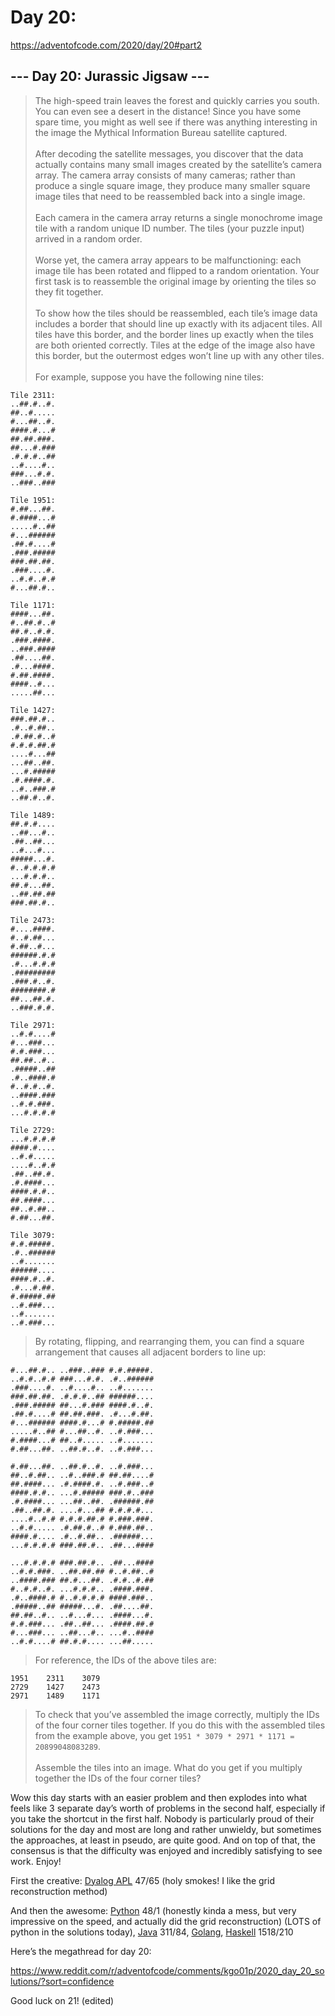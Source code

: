 # Day 20:

https://adventofcode.com/2020/day/20#part2

## --- Day 20: Jurassic Jigsaw ---

> The high-speed train leaves the forest and quickly carries you south. You can even see a desert in the distance! Since you have some spare time, you might as well see if there was anything interesting in the image the Mythical Information Bureau satellite captured.\
> \
> After decoding the satellite messages, you discover that the data actually contains many small images created by the satellite’s camera array. The camera array consists of many cameras; rather than produce a single square image, they produce many smaller square image tiles that need to be reassembled back into a single image.\
> \
> Each camera in the camera array returns a single monochrome image tile with a random unique ID number. The tiles (your puzzle input) arrived in a random order.\
> \
> Worse yet, the camera array appears to be malfunctioning: each image tile has been rotated and flipped to a random orientation. Your first task is to reassemble the original image by orienting the tiles so they fit together.\
> \
> To show how the tiles should be reassembled, each tile’s image data includes a border that should line up exactly with its adjacent tiles. All tiles have this border, and the border lines up exactly when the tiles are both oriented correctly. Tiles at the edge of the image also have this border, but the outermost edges won’t line up with any other tiles.\
> \
> For example, suppose you have the following nine tiles:

```
Tile 2311:
..##.#..#.
##..#.....
#...##..#.
####.#...#
##.##.###.
##...#.###
.#.#.#..##
..#....#..
###...#.#.
..###..###

Tile 1951:
#.##...##.
#.####...#
.....#..##
#...######
.##.#....#
.###.#####
###.##.##.
.###....#.
..#.#..#.#
#...##.#..

Tile 1171:
####...##.
#..##.#..#
##.#..#.#.
.###.####.
..###.####
.##....##.
.#...####.
#.##.####.
####..#...
.....##...

Tile 1427:
###.##.#..
.#..#.##..
.#.##.#..#
#.#.#.##.#
....#...##
...##..##.
...#.#####
.#.####.#.
..#..###.#
..##.#..#.

Tile 1489:
##.#.#....
..##...#..
.##..##...
..#...#...
#####...#.
#..#.#.#.#
...#.#.#..
##.#...##.
..##.##.##
###.##.#..

Tile 2473:
#....####.
#..#.##...
#.##..#...
######.#.#
.#...#.#.#
.#########
.###.#..#.
########.#
##...##.#.
..###.#.#.

Tile 2971:
..#.#....#
#...###...
#.#.###...
##.##..#..
.#####..##
.#..####.#
#..#.#..#.
..####.###
..#.#.###.
...#.#.#.#

Tile 2729:
...#.#.#.#
####.#....
..#.#.....
....#..#.#
.##..##.#.
.#.####...
####.#.#..
##.####...
##..#.##..
#.##...##.

Tile 3079:
#.#.#####.
.#..######
..#.......
######....
####.#..#.
.#...#.##.
#.#####.##
..#.###...
..#.......
..#.###...
```

> By rotating, flipping, and rearranging them, you can find a square arrangement that causes all adjacent borders to line up:

```
#...##.#.. ..###..### #.#.#####.
..#.#..#.# ###...#.#. .#..######
.###....#. ..#....#.. ..#.......
###.##.##. .#.#.#..## ######....
.###.##### ##...#.### ####.#..#.
.##.#....# ##.##.###. .#...#.##.
#...###### ####.#...# #.#####.##
.....#..## #...##..#. ..#.###...
#.####...# ##..#..... ..#.......
#.##...##. ..##.#..#. ..#.###...

#.##...##. ..##.#..#. ..#.###...
##..#.##.. ..#..###.# ##.##....#
##.####... .#.####.#. ..#.###..#
####.#.#.. ...#.##### ###.#..###
.#.####... ...##..##. .######.##
.##..##.#. ....#...## #.#.#.#...
....#..#.# #.#.#.##.# #.###.###.
..#.#..... .#.##.#..# #.###.##..
####.#.... .#..#.##.. .######...
...#.#.#.# ###.##.#.. .##...####

...#.#.#.# ###.##.#.. .##...####
..#.#.###. ..##.##.## #..#.##..#
..####.### ##.#...##. .#.#..#.##
#..#.#..#. ...#.#.#.. .####.###.
.#..####.# #..#.#.#.# ####.###..
.#####..## #####...#. .##....##.
##.##..#.. ..#...#... .####...#.
#.#.###... .##..##... .####.##.#
#...###... ..##...#.. ...#..####
..#.#....# ##.#.#.... ...##.....
```

> For reference, the IDs of the above tiles are:

```
1951    2311    3079
2729    1427    2473
2971    1489    1171
```

> To check that you’ve assembled the image correctly, multiply the IDs of the four corner tiles together. If you do this with the assembled tiles from the example above, you get `1951 * 3079 * 2971 * 1171 = 20899048083289`.\
> \
> Assemble the tiles into an image. What do you get if you multiply together the IDs of the four corner tiles?

Wow this day starts with an easier problem and then explodes into what feels like 3 separate day’s worth of problems in the second half, especially if you take the shortcut in the first half. Nobody is particularly proud of their solutions for the day and most are long and rather unwieldy, but sometimes the approaches, at least in pseudo, are quite good. And on top of that, the consensus is that the difficulty was enjoyed and incredibly satisfying to see work. Enjoy!

First the creative: [Dyalog APL](https://www.reddit.com/r/adventofcode/comments/kgo01p/2020_day_20_solutions/ggg9c1j?utm_source=share&utm_medium=web2x&context=3) 47/65 (holy smokes! I like the grid reconstruction method)

And then the awesome: [Python](https://www.reddit.com/r/adventofcode/comments/kgo01p/2020_day_20_solutions/ggg6a06?utm_source=share&utm_medium=web2x&context=3) 48/1 (honestly kinda a mess, but very impressive on the speed, and actually did the grid reconstruction) (LOTS of python in the solutions today), [Java](https://www.reddit.com/r/adventofcode/comments/kgo01p/2020_day_20_solutions/ggg7itx?utm_source=share&utm_medium=web2x&context=3) 311/84, [Golang](https://www.reddit.com/r/adventofcode/comments/kgo01p/2020_day_20_solutions/ggi59sa?utm_source=share&utm_medium=web2x&context=3), [Haskell](https://www.reddit.com/r/adventofcode/comments/kgo01p/2020_day_20_solutions/gggb49z?utm_source=share&utm_medium=web2x&context=3) 1518/210

Here’s the megathread for day 20:

https://www.reddit.com/r/adventofcode/comments/kgo01p/2020_day_20_solutions/?sort=confidence

Good luck on 21! (edited)
